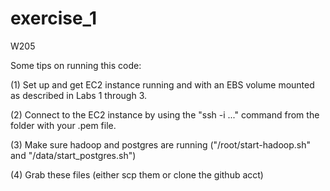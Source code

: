 # exercise_1
W205

Some tips on running this code:

  (1) Set up and get EC2 instance running and with an EBS volume mounted as described in Labs 1 through 3.
  
  (2) Connect to the EC2 instance by using the "ssh -i ..." command from the folder with your .pem file.
  
  (3) Make sure hadoop and postgres are running ("/root/start-hadoop.sh" and "/data/start_postgres.sh")
  
  (4) Grab these files (either scp them or clone the github acct)
  
